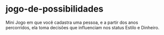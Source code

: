 # jogo-de-possibilidades
Mini Jogo em que você cadastra uma pessoa, e a partir dos anos percorridos, ela toma decisões que influenciam nos status Estilo e Dinheiro.
